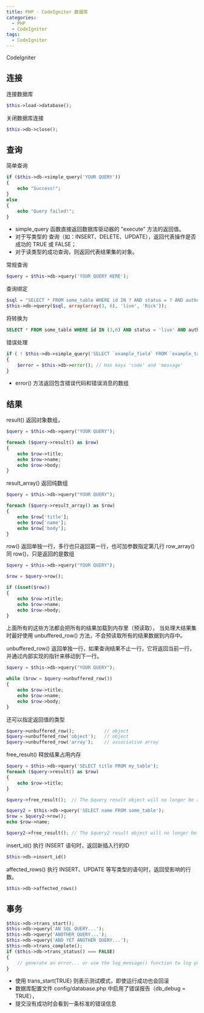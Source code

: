 ```yaml
---
title: PHP - CodeIgniter 数据库
categories:
  - PHP
  - CodeIgniter
tags:
  - CodeIgniter
---
```


CodeIgniter

<!--more-->

## 连接

连接数据库
```php
$this->load->database();
```

关闭数据库连接
```php
$this->db->close();
```

## 查询

简单查询
```php
if ($this->db->simple_query('YOUR QUERY'))
{
    echo "Success!";
}
else
{
    echo "Query failed!";
}
```
* simple_query 函数直接返回数据库驱动器的 "execute" 方法的返回值。
* 对于写类型的 查询（如：INSERT、DELETE、UPDATE），返回代表操作是否成功的 TRUE 或 FALSE；
* 对于读类型的成功查询，则返回代表结果集的对象。

常规查询
```php
$query = $this->db->query('YOUR QUERY HERE');
```

查询绑定
```php
$sql = "SELECT * FROM some_table WHERE id IN ? AND status = ? AND author = ?";
$this->db->query($sql, array(array(3, 6), 'live', 'Rick'));
```
将转换为
```sql
SELECT * FROM some_table WHERE id IN (3,6) AND status = 'live' AND author = 'Rick'
```

错误处理
```php
if ( ! $this->db->simple_query('SELECT `example_field` FROM `example_table`'))
{
    $error = $this->db->error(); // Has keys 'code' and 'message'
}
```
* error() 方法返回包含错误代码和错误消息的数组

## 结果

result() 返回对象数组，
```php
$query = $this->db->query("YOUR QUERY");

foreach ($query->result() as $row)
{
    echo $row->title;
    echo $row->name;
    echo $row->body;
}
```

result_array() 返回纯数组
```php
$query = $this->db->query("YOUR QUERY");

foreach ($query->result_array() as $row)
{
    echo $row['title'];
    echo $row['name'];
    echo $row['body'];
}
```

row() 返回单独一行，多行也只返回第一行，也可加参数指定第几行
row_array() 同 row()，只是返回的是数组
```php
$query = $this->db->query("YOUR QUERY");

$row = $query->row();

if (isset($row))
{
    echo $row->title;
    echo $row->name;
    echo $row->body;
}
```

上面所有的这些方法都会把所有的结果加载到内存里（预读取）， 
当处理大结果集时最好使用 unbuffered_row() 方法，不会预读取所有的结果数据到内存中。

unbuffered_row() 返回单独一行，如果查询结果不止一行，它将返回当前一行，并通过内部实现的指针来移动到下一行。
```php
$query = $this->db->query("YOUR QUERY");

while ($row = $query->unbuffered_row())
{
    echo $row->title;
    echo $row->name;
    echo $row->body;
}
```
还可以指定返回值的类型
```php
$query->unbuffered_row();           // object
$query->unbuffered_row('object');   // object
$query->unbuffered_row('array');    // associative array
```

free_result() 释放结果占用内存
```php
$query = $this->db->query('SELECT title FROM my_table');
foreach ($query->result() as $row)
{
    echo $row->title;
}

$query->free_result();  // The $query result object will no longer be available

$query2 = $this->db->query('SELECT name FROM some_table');
$row = $query2->row();
echo $row->name;

$query2->free_result(); // The $query2 result object will no longer be available
```

insert_id() 执行 INSERT 语句时，返回新插入行的ID
```php
$this->db->insert_id()
```

affected_rows() 执行 INSERT、UPDATE 等写类型的语句时，返回受影响的行数。
```php
$this->db->affected_rows()
```

## 事务

```php
$this->db->trans_start();
$this->db->query('AN SQL QUERY...');
$this->db->query('ANOTHER QUERY...');
$this->db->query('AND YET ANOTHER QUERY...');
$this->db->trans_complete();
if ($this->db->trans_status() === FALSE)
{
    // generate an error... or use the log_message() function to log your error
}
```
* 使用 trans_start(TRUE) 则表示测试模式，即使运行成功也会回滚
* 数据库配置文件 config/database.php 中启用了错误报告（db_debug = TRUE）， 
* 提交没有成功时会看到一条标准的错误信息
